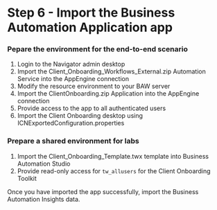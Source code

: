 # Step 6 - Import the Business Automation Application app

### Pepare the environment for the end-to-end scenario

1. Login to the Navigator admin desktop
2. Import the Client_Onboarding_Workflows_External.zip Automation Service into the AppEngine connection
3. Modify the resource environment to your BAW server
4. Import the ClientOnboarding.zip Application into the AppEngine connection
5. Provide access to the app to all authenticated users
6. Import the Client Onboarding desktop using ICNExportedConfiguration.properties

### Prepare a shared environment for labs

1. Import the Client_Onboarding_Template.twx template into Business Automation Studio
2. Provide read-only access for `tw_allusers` for the Client Onboarding Toolkit

Once you have imported the app successfully, import the Business Automation Insights data.



